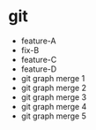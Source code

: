 # git
 - feature-A
 - fix-B
 - feature-C
 - feature-D
 - git graph merge 1
 - git graph merge 2
 - git graph merge 3
 - git graph merge 4
 - git graph merge 5
